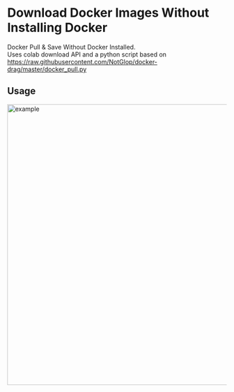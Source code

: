 # Download Docker Images Without Installing Docker
Docker Pull &amp; Save Without Docker Installed.<br>
Uses colab download API and a python script based on https://raw.githubusercontent.com/NotGlop/docker-drag/master/docker_pull.py

## Usage
<img width="644" alt="example" src="https://user-images.githubusercontent.com/19243302/164983178-e10e751d-1445-41fc-bfff-f651073a64a5.png">
